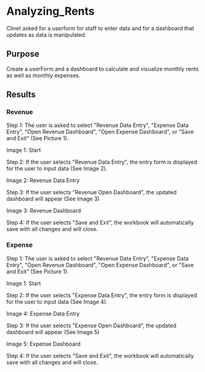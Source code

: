 # Analyzing_Rents

Clinet asked for a userform for staff to enter data and for a dashboard that updates as data is manipulated.

## Purpose

Create a userForm and a dashboard to calculate and visualize monthly rents as well as monthly expenses.

## Results

### Revenue

Step 1: The user is asked to select "Revenue Data Entry", "Expense Data Entry", "Open Revenue Dashboard", "Open Expense Dashboard", or "Save and Exit" (See Picture 1).

Image 1: Start 

Step 2: If the user selects "Revenue Data Entry", the entry form is displayed for the user to input data (See Image 2).

Image 2: Revenue Data Entry

Step 3: If the user selects "Revenue Open Dashboard", the updated dashboard will appear (See Image 3)

Image 3: Revenue Dashboard

Step 4: If the user selects "Save and Exit", the workbook will automatically save with all changes and will close.

### Expense

Step 1: The user is asked to select "Revenue Data Entry", "Expense Data Entry", "Open Revenue Dashboard", "Open Expense Dashboard", or "Save and Exit" (See Picture 1).

Image 1: Start 

Step 2: If the user selects "Expense Data Entry", the entry form is displayed for the user to input data (See Image 4).

Image 4: Expense Data Entry

Step 3: If the user selects "Expense Open Dashboard", the updated dashboard will appear (See Image 5)

Image 5: Expense Dashboard

Step 4: If the user selects "Save and Exit", the workbook will automatically save with all changes and will close.
